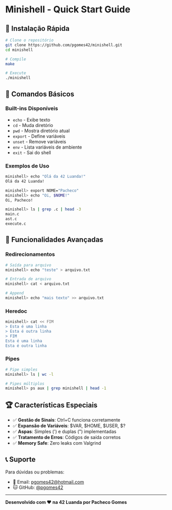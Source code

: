 # Minishell - Quick Start Guide

## 🚀 Instalação Rápida

```bash
# Clone o repositório
git clone https://github.com/pgomes42/minishell.git
cd minishell

# Compile
make

# Execute
./minishell
```

## 📝 Comandos Básicos

### Built-ins Disponíveis
- `echo` - Exibe texto
- `cd` - Muda diretório
- `pwd` - Mostra diretório atual
- `export` - Define variáveis
- `unset` - Remove variáveis
- `env` - Lista variáveis de ambiente
- `exit` - Sai do shell

### Exemplos de Uso

```bash
minishell> echo "Olá da 42 Luanda!"
Olá da 42 Luanda!

minishell> export NOME="Pacheco"
minishell> echo "Oi, $NOME!"
Oi, Pacheco!

minishell> ls | grep .c | head -3
main.c
ast.c
execute.c
```

## 🔧 Funcionalidades Avançadas

### Redirecionamentos
```bash
# Saída para arquivo
minishell> echo "teste" > arquivo.txt

# Entrada de arquivo
minishell> cat < arquivo.txt

# Append
minishell> echo "mais texto" >> arquivo.txt
```

### Heredoc
```bash
minishell> cat << FIM
> Esta é uma linha
> Esta é outra linha
> FIM
Esta é uma linha
Esta é outra linha
```

### Pipes
```bash
# Pipe simples
minishell> ls | wc -l

# Pipes múltiplos
minishell> ps aux | grep minishell | head -1
```

## 🏆 Características Especiais

- ✅ **Gestão de Sinais**: Ctrl+C funciona corretamente
- ✅ **Expansão de Variáveis**: $VAR, $HOME, $USER, $?
- ✅ **Aspas**: Simples (') e duplas (") implementadas
- ✅ **Tratamento de Erros**: Códigos de saída corretos
- ✅ **Memory Safe**: Zero leaks com Valgrind

## 📞 Suporte

Para dúvidas ou problemas:
- 📧 Email: pgomes42@hotmail.com
- 🐱 GitHub: [@pgomes42](https://github.com/pgomes42)

---

**Desenvolvido com ❤️ na 42 Luanda por Pacheco Gomes**